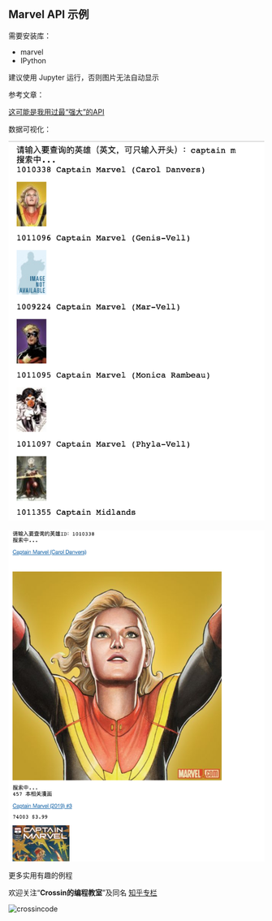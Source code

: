 ## Marvel API 示例

需要安装库：

* marvel
* IPython

建议使用 Jupyter 运行，否则图片无法自动显示



参考文章：

[这可能是我用过最“强大”的API](https://mp.weixin.qq.com/s/ILSbvRJ0hQqpXvBNPJR_Xg)



数据可视化：

![检索英雄](captain.png)

![检索英雄详情](captain2.png)

更多实用有趣的例程

欢迎关注“**Crossin的编程教室**”及同名 [知乎专栏](https://zhuanlan.zhihu.com/crossin)

![crossincode](../crossin-logo.png)
